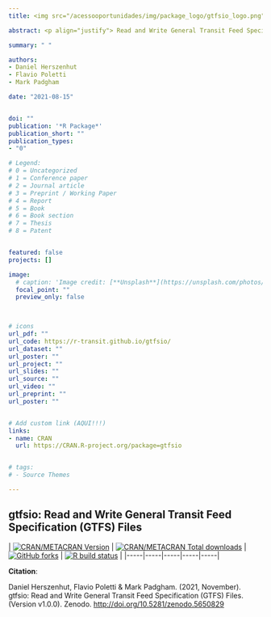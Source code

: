 ```yaml
---
title: <img src="/acessooportunidades/img/package_logo/gtfsio_logo.png" width="200" align="center" alt="">

abstract: <p align="justify"> Read and Write General Transit Feed Specification (GTFS) Files. </p>

summary: " "

authors:
- Daniel Herszenhut
- Flavio Poletti
- Mark Padgham

date: "2021-08-15"


doi: ""
publication: '*R Package*'
publication_short: ""
publication_types:
- "0"

# Legend: 
# 0 = Uncategorized
# 1 = Conference paper
# 2 = Journal article
# 3 = Preprint / Working Paper
# 4 = Report
# 5 = Book
# 6 = Book section
# 7 = Thesis
# 8 = Patent


featured: false
projects: []

image:
  # caption: 'Image credit: [**Unsplash**](https://unsplash.com/photos/jdD8gXaTZsc)'
  focal_point: ""
  preview_only: false


  
# icons
url_pdf: ""
url_code: https://r-transit.github.io/gtfsio/
url_dataset: ""
url_poster: ""
url_project: ""
url_slides: ""
url_source: ""
url_video: ""
url_preprint: ""
url_poster: ""


# Add custom link (AQUI!!!)
links:
- name: CRAN
  url: https://CRAN.R-project.org/package=gtfsio


# tags:
# - Source Themes

---
```


## **gtfsio**: Read and Write General Transit Feed Specification (GTFS) Files 

| [![CRAN/METACRAN Version](https://www.r-pkg.org/badges/version/gtfsio)](https://CRAN.R-project.org/package=gtfsio) | [![CRAN/METACRAN Total downloads](https://cranlogs.r-pkg.org/badges/grand-total/gtfsio?color=blue)](https://CRAN.R-project.org/package=gtfsio) | [![GitHub forks](https://img.shields.io/badge/GitHub-code-orange)](https://github.com/r-transit/gtfsio/) | [![R build status](https://github.com/r-transit/gtfsio/workflows/R-CMD-check/badge.svg)](https://github.com/r-transit/gtfsio/actions?query=workflow%3AR-CMD-check) |
|-----|-----|-----|-----|-----|


__Citation__:

Daniel Herszenhut, Flavio Poletti & Mark Padgham. (2021, November). gtfsio: Read and Write General Transit Feed Specification (GTFS) Files. (Version v1.0.0). Zenodo. http://doi.org/10.5281/zenodo.5650829
